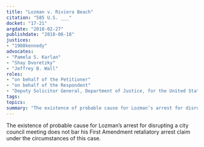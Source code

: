 ```yaml
---
title: "Lozman v. Riviera Beach"
citation: "585 U.S. ___"
docket: "17-21"
argdate: "2018-02-27"
publishdate: "2018-06-18"
justices:
- "1988kennedy"
advocates:
- "Pamela S. Karlan"
- "Shay Dvoretzky"
- "Jeffrey B. Wall"
roles:
- "on behalf of the Petitioner"
- "on behalf of the Respondent"
- "Deputy Solicitor General, Department of Justice, for the United States, as amicus curiae, supporting the Respondent"
tags:
topics:
summary: "The existence of probable cause for Lozman’s arrest for disrupting a city council meeting does not bar his First Amendment retaliatory arrest claim under the circumstances of this case."
---
```

The existence of probable cause for Lozman’s arrest for disrupting a city council meeting does not bar his First Amendment retaliatory arrest claim under the circumstances of this case.

